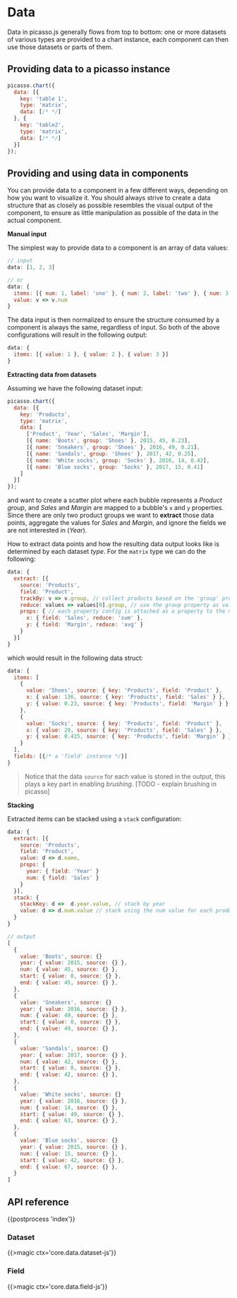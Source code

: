 # Data

Data in picasso.js generally flows from top to bottom: one or more datasets of various types are provided to a chart instance, each component can then use those datasets or parts of them.

## Providing data to a picasso instance

```js
picasso.chart({
  data: [{
    key: 'table 1',
    type: 'matrix',
    data: [/* */]
  }, {
    key: 'table2',
    type: 'matrix',
    data: [/* */]
  }]
});
```

## Providing and using data in components

You can provide data to a component in a few different ways, depending on how you want to visualize it. You should always strive to create a data structure that as closely as possible resembles the visual output of the component, to ensure as little manipulation as possible of the data in the actual component.

**Manual input**

The simplest way to provide data to a component is an array of data values:

```js
// input
data: [1, 2, 3]

// or
data: {
  items: [{ num: 1, label: 'one' }, { num: 2, label: 'two' }, { num: 3, label: 'three' }],
  value: v => v.num
}
```

The data input is then normalized to ensure the structure consumed by a component is always the same, regardless of input. So both of the above configurations will result in the following output:

```js
data: {
  items: [{ value: 1 }, { value: 2 }, { value: 3 }]
}
```

**Extracting data from datasets**

Assuming we have the following dataset input:

```js
picasso.chart({
  data: [{
    key: 'Products',
    type: 'matrix',
    data: [
      ['Product', 'Year', 'Sales', 'Margin'],
      [{ name: 'Boots', group: 'Shoes' }, 2015, 45, 0.23],
      [{ name: 'Sneakers', group: 'Shoes' }, 2016, 49, 0.21],
      [{ name: 'Sandals', group: 'Shoes' }, 2017, 42, 0.25],
      [{ name: 'White socks', group: 'Socks' }, 2016, 14, 0.42],
      [{ name: 'Blue socks', group: 'Socks' }, 2017, 15, 0.41]
    ]
  }]
});
```

and want to create a scatter plot where each bubble represents a _Product group_, and _Sales_ and _Margin_ are mapped to a bubble's `x` and `y` properties. Since there are only two product groups we want to **extract** those data points, aggregate the values for _Sales_ and _Margin_, and ignore the fields we are not interested in (_Year_).

How to extract data points and how the resulting data output looks like is determined by each dataset _type_. For the `matrix` type we can do the following:

```js
data: {
  extract: [{
    source: 'Products',
    field: 'Product',
    trackBy: v => v.group, // collect products based on the 'group' property
    reduce: values => values[0].group, // use the group property as value for the group
    props: { // each property config is attached as a property to the main item
      x: { field: 'Sales', reduce: 'sum' },
      y: { field: 'Margin', reduce: 'avg' }
    }
  }]
}
```

which would result in the following data struct:

```js
data: {
  items: [
    {
      value: 'Shoes', source: { key: 'Products', field: 'Product' },
      x: { value: 136, source: { key: 'Products', field: 'Sales' } },
      y: { value: 0.23, source: { key: 'Products', field: 'Margin' } }
    },
    {
      value: 'Socks', source: { key: 'Products', field: 'Product' },
      x: { value: 29, source: { key: 'Products', field: 'Sales' } },
      y: { value: 0.415, source: { key: 'Products', field: 'Margin' } }
    }
  ],
  fields: [{/* a 'field' instance */}]
}
```

> Notice that the data `source` for each value is stored in the output, this plays a key part in enabling _brushing_. [TODO - explain brushing in picasso]

**Stacking**

Extracted items can be stacked using a `stack` configuration:

```js
data: {
  extract: [{
    source: 'Products',
    field: 'Product',
    value: d => d.name,
    props: {
      year: { field: 'Year' }
      num: { field: 'Sales' }
    }
  }],
  stack: {
    stackKey: d =>  d.year.value, // stack by year
    value: d => d.num.value // stack using the num value for each product
  }
}

// output
[
  {
    value: 'Boots', source: {}
    year: { value: 2015, source: {} },
    num: { value: 45, source: {} },
    start: { value: 0, source: {} },
    end: { value: 45, source: {} },
  },
  {
    value: 'Sneakers', source: {}
    year: { value: 2016, source: {} },
    num: { value: 49, source: {} },
    start: { value: 0, source: {} },
    end: { value: 49, source: {} },
  },
  {
    value: 'Sandals', source: {}
    year: { value: 2017, source: {} },
    num: { value: 42, source: {} },
    start: { value: 0, source: {} },
    end: { value: 42, source: {} },
  },
  {
    value: 'White socks', source: {}
    year: { value: 2016, source: {} },
    num: { value: 14, source: {} },
    start: { value: 49, source: {} },
    end: { value: 63, source: {} },
  },
  {
    value: 'Blue socks', source: {}
    year: { value: 2015, source: {} },
    num: { value: 15, source: {} },
    start: { value: 42, source: {} },
    end: { value: 67, source: {} },
  }
]
```

## API reference

{{postprocess 'index'}}

### Dataset

{{>magic ctx='core.data.dataset-js'}}

### Field

{{>magic ctx='core.data.field-js'}}
